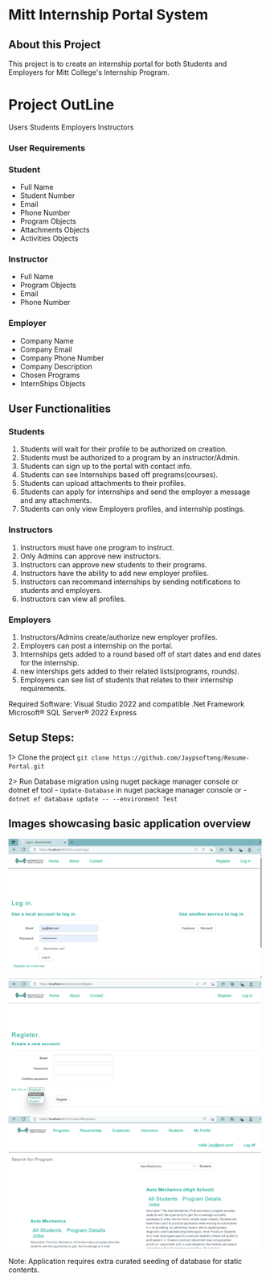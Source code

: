 # Mitt Internship Portal System
## About this Project
This project is to create an internship portal for both Students and Employers for Mitt College's Internship Program.

# Project OutLine
Users
Students
Employers
Instructors

### User Requirements
### Student
- Full Name
- Student Number
- Email
- Phone Number
- Program Objects
- Attachments Objects
- Activities Objects
### Instructor
- Full Name
- Program Objects
- Email
- Phone Number
### Employer 
- Company Name
- Company Email
- Company Phone Number
- Company Description
- Chosen Programs
- InternShips Objects
## User Functionalities
### Students 
1. Students will wait for their profile to be authorized on creation.
1. Students must be authorized to a program by an instructor/Admin.
1. Students can sign up to the portal with contact info.
1. Students can see Internships based off programs(courses).
1. Students can upload attachments to their profiles.
1. Students can apply for internships and send the employer a message and any attachments.
1. Students can only view Employers profiles, and internship postings.
### Instructors
1. Instructors must have one program to instruct. 
1. Only Admins can approve new instructors.
1. Instructors can approve new students to their programs.
1. Instructors have the ability to add new employer profiles.
1. Instructors can recommand internships by sending notifications to students and employers.
1. Instructors can view all profiles.
### Employers 
1. Instructors/Admins create/authorize new employer profiles. 
1. Employers can post a internship on the portal.
1. Internships gets added to a round based off of start dates and end dates for the internship.
1. new interships gets added to their related lists(programs, rounds).
1. Employers can see list of students that relates to their internship requirements.

Required Software:
Visual Studio 2022 and compatible .Net Framework 
Microsoft® SQL Server® 2022 Express

## Setup Steps:
1> Clone the project `git clone https://github.com/Jaypsofteng/Resume-Portal.git`

2> Run Database migration using nuget package manager console or dotnet ef tool
    - `Update-Database` in nuget package manager console or 
    - `dotnet ef database update -- --environment Test`

## Images showcasing basic application overview
[![User Login page](/Resume-Portal/Project-Images/UserLogin.png)](https://github.com/Jaypsofteng/Resume-Portal.git)
[![User Registration page](/Resume-Portal/Project-Images/UserRegistration.png)](https://github.com/Jaypsofteng/Resume-Portal.git)
[![Landing page](/Resume-Portal/Project-Images/AllPrograms.png)](https://github.com/Jaypsofteng/Resume-Portal.git)

Note: Application requires extra curated seeding of database for static contents.